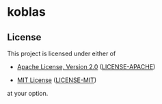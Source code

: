 # koblas

## License

This project is licensed under either of

* [Apache License, Version 2.0](https://www.apache.org/licenses/LICENSE-2.0)
  ([LICENSE-APACHE](https://github.com/ynuwenhof/koblas/blob/main/LICENSE-APACHE))

* [MIT License](https://opensource.org/licenses/MIT)
  ([LICENSE-MIT](https://github.com/ynuwenhof/koblas/blob/main/LICENSE-MIT))

at your option.

